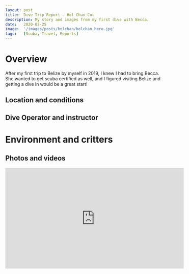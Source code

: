 ```yaml
---
layout: post
title:  Dive Trip Report — Hol Chan Cut
description: My story and images from my first dive with Becca.
date:   2020-02-25
image:  '/images/posts/holchan/holchan_hero.jpg'
tags:   [Scuba, Travel, Reports]
---
```


# Overview

After my first trip to Belize by myself in 2019, I knew I had to bring Becca. She wanted to get scuba certified as well, and I figured visiting Belize and getting a dive in would be a great start!



## Location and conditions

## Dive Operator and instructor

# Environment and critters

## Photos and videos

<iframe width="560" height="315" src="https://www.youtube-nocookie.com/embed/sIRqVYdCHI8?si=-fmUYMnu2nyR8dOa" title="YouTube video player" frameborder="0" allow="accelerometer; autoplay; clipboard-write; encrypted-media; gyroscope; picture-in-picture; web-share" allowfullscreen></iframe>
